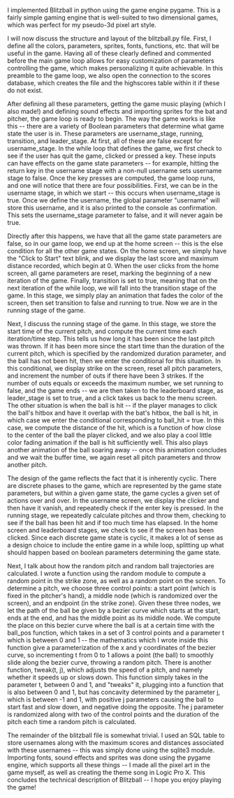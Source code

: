 I implemented Blitzball in python using the game engine pygame. This is a fairly simple gaming engine that is well-suited to two dimensional games, which was perfect for my pseudo-3d pixel art style.

I will now discuss the structure and layout of the blitzball.py file. First, I define all the colors, parameters, sprites, fonts, functions, etc. that will be useful in the game. Having all of these clearly defined and commented before the main game loop allows for easy customization of parameters controlling the game, which makes personalizing it quite achievable. In this preamble to the game loop, we also open the connection to the scores database, which creates the file and the highscores table within it if these do not exist.

After defining all these parameters, getting the game music playing (which I also made!) and defining sound effects and importing sprites for the bat and pitcher, the game loop is ready to begin. The way the game works is like this -- there are a variety of Boolean parameters that determine what game state the user is in. These parameters are username_stage, running, transition, and leader_stage. At first, all of these are false except for username_stage. In the while loop that defines the game, we first check to see if the user has quit the game, clicked or pressed a key. These inputs can have effects on the game state parameters -- for example, hitting the return key in the username stage with a non-null username sets username stage to false. Once the key presses are computed, the game loop runs, and one will notice that there are four possibilities. First, we can be in the username stage, in which we start -- this occurs when username_stage is true. Once we define the username, the global parameter "username" will store this username, and it is also printed to the console as confirmation. This sets the username_stage parameter to false, and it will never again be true. 

Directly after this happens, we have that all the game state parameters are false, so in our game loop, we end up at the home screen -- this is the else condition for all the other game states. On the home screen, we simply have the "Click to Start" text blink, and we display the last score and maximum distance recorded, which begin at 0. When the user clicks from the home screen, all game parameters are reset, marking the beginning of a new iteration of the game. Finally, transition is set to true, meaning that on the next iteration of the while loop, we will fall into the transition stage of the game. In this stage, we simply play an animation that fades the color of the screen, then set transition to false and running to true. Now we are in the running stage of the game. 

Next, I discuss the running stage of the game. In this stage, we store the start time of the current pitch, and compute the current time each iteration/time step. This tells us how long it has been since the last pitch was thrown. If it has been more since the start time than the duration of the current pitch, which is specified by the randomized duration parameter, and the ball has not been hit, then we enter the conditional for this situation. In this conditional, we display strike on the screen, reset all pitch parameters, and increment the number of outs if there have been 3 strikes. If the number of outs equals or exceeds the maximum number, we set running to false, and the game ends -- we are then taken to the leaderboard stage, as leader_stage is set to true, and a click takes us back to the menu screen. The other situation is when the ball is hit -- if the player manages to click the ball's hitbox and have it overlap with the bat's hitbox, the ball is hit, in which case we enter the conditional corresponding to ball_hit = true. In this case, we compute the distance of the hit, which is a function of how close to the center of the ball the player clicked, and we also play a cool little color fading animation if the ball is hit sufficiently well. This also plays another animation of the ball soaring away -- once this animation concludes and we wait the buffer time, we again reset all pitch parameters and throw another pitch.

The design of the game reflects the fact that it is inherently cyclic. There are discrete phases to the game, which are represented by the game state parameters, but within a given game state, the game cycles a given set of actions over and over. In the username screen, we display the clicker and then have it vanish, and repeatedly check if the enter key is pressed. In the running stage, we repeatedly calculate pitches and throw them, checking to see if the ball has been hit and if too much time has elapsed. In the home screen and leaderboard stages, we check to see if the screen has been clicked. Since each discrete game state is cyclic, it makes a lot of sense as a design choice to include the entire game in a while loop, splitting up what should happen based on boolean parameters determining the game state.

Next, I talk about how the random pitch and random ball trajectories are calculated. I wrote a function using the random module to compute a random point in the strike zone, as well as a random point on the screen. To determine a pitch, we choose three control points: a start point (which is fixed in the pitcher's hand), a middle node (which is randomized over the screen), and an endpoint (in the strike zone). Given these three nodes, we let the path of the ball be given by a bezier curve which starts at the start, ends at the end, and has the middle point as its middle node. We compute the place on this bezier curve where the ball is at a certain time with the ball_pos function, which takes in a set of 3 control points and a parameter t which is between 0 and 1 -- the mathematics which I wrote inside this function give a parameterization of the x and y coordinates of the bezier curve, so incrementing t from 0 to 1 allows a point (the ball) to smoothly slide along the bezier curve, throwing a random pitch. There is another function, tweak(t, j), which adjusts the speed of a pitch, and namely whether it speeds up or slows down. This function simply takes in the parameter t, between 0 and 1, and "tweaks" it, plugging into a function that is also between 0 and 1, but has concavity determined by the parameter j, which is between -1 and 1, with positive j parameters causing the ball to start fast and slow down, and negative doing the opposite. The j parameter is randomized along with two of the control points and the duration of the pitch each time a random pitch is calculated.

The remainder of the blitzball file is somewhat trivial. I used an SQL table to store usernames along with the maximum scores and distances associated with these usernames -- this was simply done using the sqlite3 module. Importing fonts, sound effects and sprites was done using the pygame engine, which supports all these things -- I made all the pixel art in the game myself, as well as creating the theme song in Logic Pro X. This concludes the technical description of Blitzball -- I hope you enjoy playing the game!

